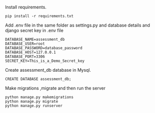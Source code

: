 Install requirements.
```
pip install -r requirements.txt
```
Add .env file in the same folder as settings.py and database details and django secret key in .env file
```
DATABASE_NAME=assessment_db
DATABASE_USER=root
DATABASE_PASSWORD=database_password
DATABASE_HOST=127.0.0.1
DATABASE_PORT=3306
SECRET_KEY=This_is_a_Demo_Secret_key
```
Create assessment_db database in Mysql.

```
CREATE DATABASE assessment_db;
```
Make migrations ,migrate and then run the server
```
python manage.py makemigrations
python manage.py migrate
python manage.py runserver
```

